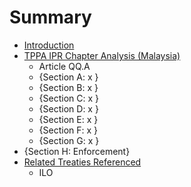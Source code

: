 # Summary

* [Introduction](README.md)
* [TPPA IPR Chapter Analysis (Malaysia)](tppa_ipr_chapter_analysis_malaysia.md)
   * Article QQ.A
   * {Section A: x }
   * {Section B: x }
   * {Section C: x }
   * {Section D: x }
   * {Section E: x }
   * {Section F: x }
   * {Section G: x }
* {Section H: Enforcement}
* [Related Treaties Referenced](related_treaties_referenced.md)
   * ILO

